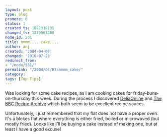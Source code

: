 ```yaml
---
layout: post
type: blog
promote: 0
status: 1
created_ts: 1081318131
changed_ts: 1279903480
node_id: 531
title: mmmm.... cake....
author: anj
created: '2004-04-07'
changed: '2010-07-23'
redirect_from:
- "/node/531/"
permalink: "/2004/04/07/mmmm_cake/"
category:
tags: [Top Tips]
---
```

Was looking for some cake recipes, as I am cooking cakes for friday-buns-on-thursday this week.
During the process I discovered [DeliaOnline](http://www.deliaonline.com/) and [The BBC Recipe Archive](http://www.bbc.co.uk/food/recipes/) which both seem to be excellent recipe sauces.

Unfortunately, I just remembered that my flat does not have a proper oven.  It's a blokes flat where everything is either fried, boiled or microwaved (but mostly fried).  Looks like I'll be buying a cake instead of making one, but at least I have a good excuse!
